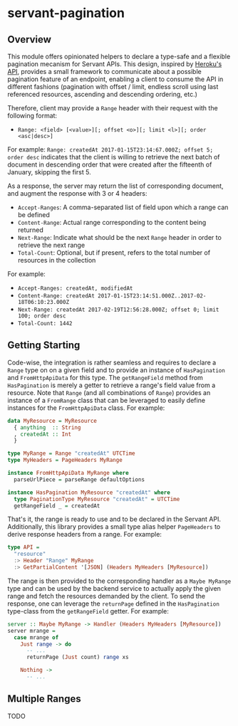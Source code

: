 # servant-pagination

## Overview

This module offers opinionated helpers to declare a type-safe and a flexible pagination
mecanism for Servant APIs. This design, inspired by [Heroku's API](https://devcenter.heroku.com/articles/platform-api-reference#ranges),
provides a small framework to communicate about a possible pagination feature of an endpoint,
enabling a client to consume the API in different fashions (pagination with offset / limit,
endless scroll using last referenced resources, ascending and descending ordering, etc.)

Therefore, client may provide a `Range` header with their request with the following format:

- `Range: <field> [<value>][; offset <o>][; limit <l>][; order <asc|desc>]`

For example: `Range: createdAt 2017-01-15T23:14:67.000Z; offset 5; order desc` indicates that
the client is willing to retrieve the next batch of document in descending order that were
created after the fifteenth of January, skipping the first 5.

As a response, the server may return the list of corresponding document, and augment the
response with 3 or 4 headers:

- `Accept-Ranges`: A comma-separated list of field upon which a range can be defined
- `Content-Range`: Actual range corresponding to the content being returned
- `Next-Range`: Indicate what should be the next `Range` header in order to retrieve the next range
- `Total-Count`: Optional, but if present, refers to the total number of resources in the collection

For example:

- `Accept-Ranges: createdAt, modifiedAt`
- `Content-Range: createdAt 2017-01-15T23:14:51.000Z..2017-02-18T06:10:23.000Z`
- `Next-Range: createdAt 2017-02-19T12:56:28.000Z; offset 0; limit 100; order desc`
- `Total-Count: 1442`

## Getting Starting

Code-wise, the integration is rather seamless and requires to declare a `Range` type on
on a given field and to provide an instance of `HasPagination` and `FromHttpApiData` for
this type. The `getRangeField` method from `HasPagination` is merely a getter to retrieve
a range's field value from a resource. Note that `Range` (and all combinations of `Range`)
provides an instance of a `FromRange` class that can be leveraged to easily define instances
for the `FromHttpApiData` class. For example:

```hs
data MyResource = MyResource
  { anything  :: String
  , createdAt :: Int
  }

type MyRange = Range "createdAt" UTCTime
type MyHeaders = PageHeaders MyRange

instance FromHttpApiData MyRange where
  parseUrlPiece = parseRange defaultOptions

instance HasPagination MyResource "createdAt" where
  type PaginationType MyResource "createdAt" = UTCTime
  getRangeField _ = createdAt
```

That's it, the range is ready to use and to be declared in the Servant API. Additionally,
this library provides a small type alias helper `PageHeaders` to derive response headers from
a range. For example:

```hs
type API =
  "resource"
  :> Header "Range" MyRange
  :> GetPartialContent '[JSON] (Headers MyHeaders [MyResource])
```

The range is then provided to the corresponding handler as a `Maybe MyRange` type and can be
used by the backend service to actually apply the given range and fetch the resources demanded
by the client. To send the response, one can leverage the `returnPage` defined in the
`HasPagination` type-class from the `getRangeField` getter. For example:

```hs
server :: Maybe MyRange -> Handler (Headers MyHeaders [MyResource])
server mrange =
  case mrange of
    Just range -> do
      -- ...
      returnPage (Just count) range xs

    Nothing ->
      -- ...
```

## Multiple Ranges

TODO
